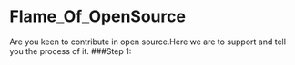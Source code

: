 # Flame_Of_OpenSource
Are you keen to contribute in open source.Here we are to support and tell you the process of it.
###Step 1:
